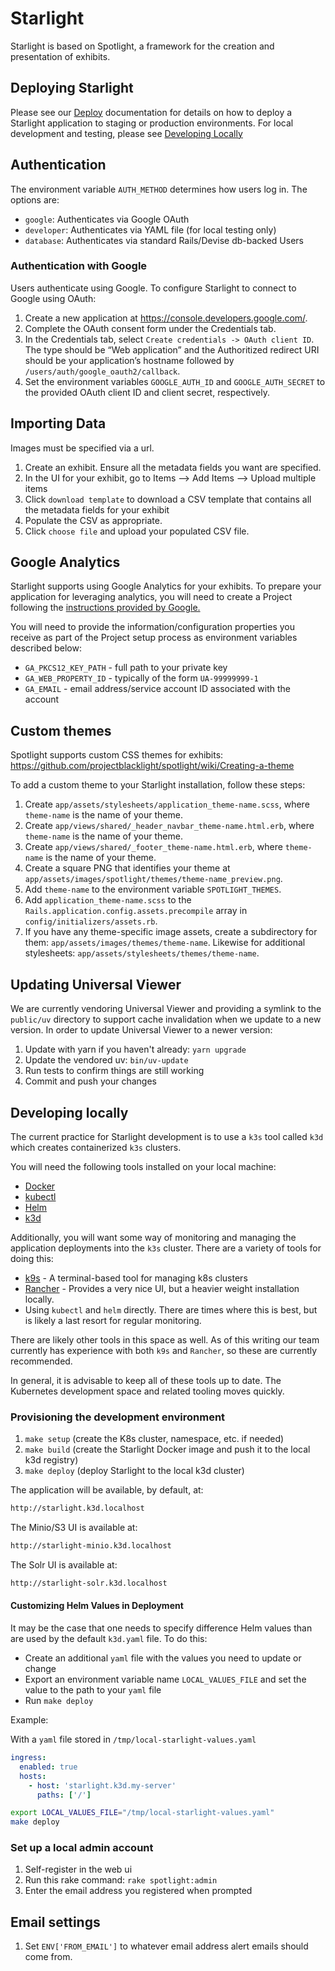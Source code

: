 # Starlight

Starlight is based on Spotlight, a framework for the creation and presentation of
exhibits.

## Deploying Starlight

Please see our [Deploy](doc/deploy.md) documentation for details on how to
deploy a Starlight application to staging or production environments. For local
development and testing, please see [Developing Locally](README.md#developing-locally)

## Authentication

The environment variable `AUTH_METHOD` determines how users log in.  The options
are:

- `google`: Authenticates via Google OAuth
- `developer`: Authenticates via YAML file (for local testing only)
- `database`: Authenticates via standard Rails/Devise db-backed Users

### Authentication with Google

Users authenticate using Google.  To configure Starlight to connect to Google
using OAuth:

1. Create a new application at <https://console.developers.google.com/>.
1. Complete the OAuth consent form under the Credentials tab.
1. In the Credentials tab, select `Create credentials -> OAuth client ID`.  The
   type should be “Web application” and the Authoritized redirect URI should be
   your application’s hostname followed by `/users/auth/google_oauth2/callback`.
1. Set the environment variables `GOOGLE_AUTH_ID` and `GOOGLE_AUTH_SECRET` to
   the provided OAuth client ID and client secret, respectively.

## Importing Data

Images must be specified via a url.

1. Create an exhibit. Ensure all the metadata fields you want are specified.
1. In the UI for your exhibit, go to Items --> Add Items --> Upload multiple items
1. Click `download template` to download a CSV template that contains all the metadata fields for your exhibit
1. Populate the CSV as appropriate.
1. Click `choose file` and upload your populated CSV file.

## Google Analytics

Starlight supports using Google Analytics for your exhibits. To prepare your
application for leveraging analytics, you will need to create a Project
following the [instructions provided by Google.](https://developers.google.com/api-client-library/ruby/start/get_started)

You will need to provide the information/configuration properties you receive as
part of the Project setup process as environment variables described below:

- `GA_PKCS12_KEY_PATH` - full path to your private key
- `GA_WEB_PROPERTY_ID` - typically of the form `UA-99999999-1`
- `GA_EMAIL` - email address/service account ID associated with the account

## Custom themes

Spotlight supports custom CSS themes for exhibits: <https://github.com/projectblacklight/spotlight/wiki/Creating-a-theme>

To add a custom theme to your Starlight installation, follow these steps:

1. Create `app/assets/stylesheets/application_theme-name.scss`, where
   `theme-name` is the name of your theme.
1. Create `app/views/shared/_header_navbar_theme-name.html.erb`, where
   `theme-name` is the name of your theme.
1. Create `app/views/shared/_footer_theme-name.html.erb`, where
   `theme-name` is the name of your theme.
1. Create a square PNG that identifies your theme at
   `app/assets/images/spotlight/themes/theme-name_preview.png`.
1. Add `theme-name` to the environment variable `SPOTLIGHT_THEMES`.
1. Add `application_theme-name.scss` to the
   `Rails.application.config.assets.precompile` array in
   `config/initializers/assets.rb`.
1. If you have any theme-specific image assets, create a subdirectory for them:
   `app/assets/images/themes/theme-name`.  Likewise for additional stylesheets:
   `app/assets/stylesheets/themes/theme-name`.

## Updating Universal Viewer

We are currently vendoring Universal Viewer and providing a symlink to the
`public/uv` directory to support cache invalidation when we update to a new
version. In order to update Universal Viewer to a newer version:
1. Update with yarn if you haven't already: `yarn upgrade`
1. Update the vendored uv: `bin/uv-update`
1. Run tests to confirm things are still working
1. Commit and push your changes

## Developing locally

The current practice for Starlight development is to use a `k3s` tool called `k3d`
which creates containerized `k3s` clusters.

You will need the following tools installed on your local machine:

* [Docker][docker]
* [kubectl][kubectl]
* [Helm][helm]
* [k3d][k3d]

Additionally, you will want some way of monitoring and managing the application
deployments into the `k3s` cluster. There are a variety of tools for doing this:

* [k9s][k9s] - A terminal-based tool for managing k8s clusters
* [Rancher][rancher] - Provides a very nice UI, but a heavier weight
    installation locally.
* Using `kubectl` and `helm` directly. There are times where this is best, but
    is likely a last resort for regular monitoring.

There are likely other tools in this space as well. As of this writing our team
currently has experience with both `k9s` and `Rancher`, so these are currently
recommended.

In general, it is advisable to keep all of these tools up to date. The
Kubernetes development space and related tooling moves quickly.

### Provisioning the development environment

1. `make setup` (create the K8s cluster, namespace, etc. if needed)
1. `make build` (create the Starlight Docker image and push it to the local k3d
   registry)
1. `make deploy` (deploy Starlight to the local k3d cluster)

The application will be available, by default, at:

```sh
http://starlight.k3d.localhost
```

The Minio/S3 UI is available at:

```sh
http://starlight-minio.k3d.localhost
```

The Solr UI is available at:

```sh
http://starlight-solr.k3d.localhost
```

#### Customizing Helm Values in Deployment
It may be the case that one needs to specify difference Helm values than are
used by the default `k3d.yaml` file. To do this:

- Create an additional `yaml` file with the values you need to update or change
- Export an environment variable name `LOCAL_VALUES_FILE` and set the value to
    the path to your `yaml` file
- Run `make deploy`

Example:

With a `yaml` file stored in `/tmp/local-starlight-values.yaml`

```yaml
ingress:
  enabled: true
  hosts:
    - host: 'starlight.k3d.my-server'
      paths: ['/']
```

```sh
export LOCAL_VALUES_FILE="/tmp/local-starlight-values.yaml"
make deploy
```

### Set up a local admin account
1. Self-register in the web ui
1. Run this rake command: `rake spotlight:admin`
1. Enter the email address you registered when prompted

## Email settings
1. Set `ENV['FROM_EMAIL']` to whatever email address alert emails should come from.

[docker]: https://docs.docker.com/engine/install/
[helm]: https://helm.sh/docs/intro/install/
[hyrax]: https://hyrax.samvera.org/
[k3d]: https://github.com/rancher/k3d/#get
[k9s]: https://github.com/derailed/k9s
[kubectl]: https://kubernetes.io/docs/tasks/tools/
[rancher]: https://rancher.com/docs/rancher/v2.5/en/installation/install-rancher-on-k8s/
[samvera]: https://samvera.org/
